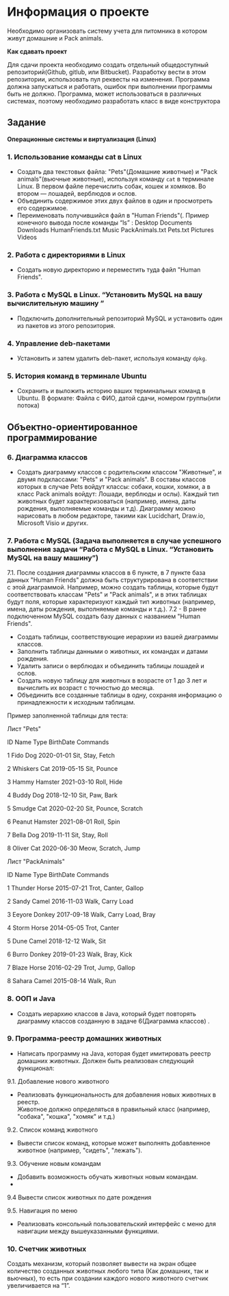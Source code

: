 # **Информация о проекте**

Необходимо организовать систему учета для питомника в котором живут домашние и Pack animals. 

**Как сдавать проект**

Для сдачи проекта необходимо создать отдельный общедоступный репозиторий(Github, gitlub, или Bitbucket). Разработку вести в этом репозитории, использовать пул реквесты на изменения. Программа должна запускаться и работать, ошибок при выполнении программы быть не должно. Программа, может использоваться в различных системах, поэтому необходимо разработать класс в виде конструктора 

## **Задание** 

**Операционные системы и виртуализация (Linux)**

### 1. Использование команды cat в Linux
   - Создать два текстовых файла: "Pets"(Домашние животные) и "Pack animals"(вьючные животные), используя команду `cat` в терминале Linux. В первом файле перечислить собак, кошек и хомяков. Во втором — лошадей, верблюдов и ослов.
   - Объединить содержимое этих двух файлов в один и просмотреть его содержимое.
   - Переименовать получившийся файл в "Human Friends"(.
Пример конечного вывода после команды “ls” :
Desktop Documents Downloads  HumanFriends.txt  Music  PackAnimals.txt  Pets.txt  Pictures  Videos

### 2. Работа с директориями в Linux
   - Создать новую директорию и переместить туда файл "Human Friends".

### 3. Работа с MySQL в Linux. “Установить MySQL на вашу вычислительную машину ”
   - Подключить дополнительный репозиторий MySQL и установить один из пакетов из этого репозитория.

### 4. Управление deb-пакетами
   - Установить и затем удалить deb-пакет, используя команду `dpkg`.

### 5. История команд в терминале Ubuntu
   - Сохранить и выложить историю ваших терминальных команд в Ubuntu.
В формате: Файла с ФИО, датой сдачи, номером группы(или потока)

## Объектно-ориентированное программирование  

### 6. Диаграмма классов
   - Создать диаграмму классов с родительским классом "Животные", и двумя подклассами: "Pets" и "Pack animals".
   В составы классов которых в случае Pets войдут классы: собаки, кошки, хомяки, а в класс Pack animals 
   войдут: Лошади, верблюды и ослы). Каждый тип животных будет характеризоваться (например, имена, даты рождения, выполняемые команды и т.д). Диаграмму можно нарисовать в любом редакторе, такими как Lucidchart, Draw.io, Microsoft Visio и других.

### 7. Работа с MySQL (Задача выполняется в случае успешного выполнения задачи “Работа с MySQL в Linux. “Установить MySQL на вашу машину”)

7.1. После создания диаграммы классов в 6 пункте, в 7 пункте база данных "Human Friends" должна быть структурирована в соответствии с этой диаграммой. Например, можно создать таблицы, которые будут соответствовать классам "Pets" и "Pack animals", и в этих таблицах будут поля, которые характеризуют каждый тип животных (например, имена, даты рождения, выполняемые команды и т.д.). 
7.2   - В ранее подключенном MySQL создать базу данных с названием "Human Friends".
   - Создать таблицы, соответствующие иерархии из вашей диаграммы классов.
   - Заполнить таблицы данными о животных, их командах и датами рождения.
   - Удалить записи о верблюдах и объединить таблицы лошадей и ослов.
   - Создать новую таблицу для животных в возрасте от 1 до 3 лет и вычислить их возраст с точностью до месяца.
   - Объединить все созданные таблицы в одну, сохраняя информацию о принадлежности к исходным таблицам.

Пример заполненной таблицы для теста:

Лист "Pets"

ID	Name	Type	BirthDate	Commands

1	Fido	Dog	2020-01-01	Sit, Stay, Fetch

2	Whiskers	Cat	2019-05-15	Sit, Pounce

3	Hammy	Hamster	2021-03-10	Roll, Hide

4	Buddy	Dog	2018-12-10	Sit, Paw, Bark

5	Smudge	Cat	2020-02-20	Sit, Pounce, Scratch

6	Peanut	Hamster	2021-08-01	Roll, Spin

7	Bella	Dog	2019-11-11	Sit, Stay, Roll

8	Oliver	Cat	2020-06-30	Meow, Scratch, Jump

 Лист "PackAnimals"
 
ID	Name	Type	BirthDate	Commands

1	Thunder	Horse	2015-07-21	Trot, Canter, Gallop

2	Sandy	Camel	2016-11-03	Walk, Carry Load

3	Eeyore	Donkey	2017-09-18	Walk, Carry Load, Bray

4	Storm	Horse	2014-05-05	Trot, Canter

5	Dune	Camel	2018-12-12	Walk, Sit

6	Burro	Donkey	2019-01-23	Walk, Bray, Kick

7	Blaze	Horse	2016-02-29	Trot, Jump, Gallop

8	Sahara	Camel	2015-08-14	Walk, Run

### 8. ООП и Java
   - Создать иерархию классов в Java, который будет повторять диаграмму классов созданную в задаче 6(Диаграмма классов) .

### 9. Программа-реестр домашних животных
 - Написать программу на Java, которая будет имитировать реестр домашних животных. 
Должен быть реализован следующий функционал:
    
9.1. Добавление нового животного
 - Реализовать функциональность для добавления новых животных в реестр.       
 Животное должно определяться в правильный класс (например, "собака", "кошка", "хомяк" и т.д.)
        
9.2. Список команд животного
  - Вывести список команд, которые может выполнять добавленное животное (например, "сидеть", "лежать").
        
9.3. Обучение новым командам
  - Добавить возможность обучать животных новым командам.
  - 
9.4 Вывести список животных по дате рождения

9.5. Навигация по меню
  - Реализовать консольный пользовательский интерфейс с меню для навигации между вышеуказанными функциями.
        
### 10. Счетчик животных
Создать механизм, который позволяет вывести на экран общее количество созданных животных любого типа (Как домашних, так и вьючных), то есть при создании каждого нового животного счетчик увеличивается на “1”. 
  



